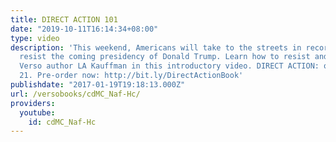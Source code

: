 ```yaml
---
title: DIRECT ACTION 101
date: "2019-10-11T16:14:34+08:00"
type: video
description: 'This weekend, Americans will take to the streets in record numbers to
  resist the coming presidency of Donald Trump. Learn how to resist and rebel with
  Verso author LA Kauffman in this introductory video. DIRECT ACTION: on sale, Feb
  21. Pre-order now: http://bit.ly/DirectActionBook'
publishdate: "2017-01-19T19:18:13.000Z"
url: /versobooks/cdMC_Naf-Hc/
providers:
  youtube:
    id: cdMC_Naf-Hc
---
```

